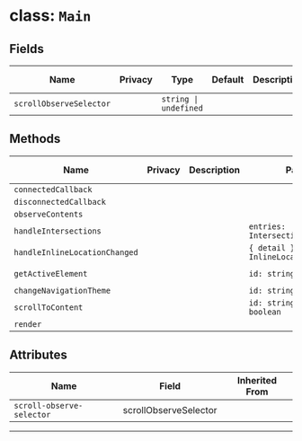 # class: `Main`

## Fields

| Name                    | Privacy | Type                  | Default | Description | Inherited From |
| ----------------------- | ------- | --------------------- | ------- | ----------- | -------------- |
| `scrollObserveSelector` |         | `string \| undefined` |         |             |                |

## Methods

| Name                          | Privacy | Description | Parameters                               | Return                     | Inherited From |
| ----------------------------- | ------- | ----------- | ---------------------------------------- | -------------------------- | -------------- |
| `connectedCallback`           |         |             |                                          |                            |                |
| `disconnectedCallback`        |         |             |                                          |                            |                |
| `observeContents`             |         |             |                                          |                            |                |
| `handleIntersections`         |         |             | `entries: IntersectionObserverEntry[]`   |                            |                |
| `handleInlineLocationChanged` |         |             | `{ detail }: InlineLocationChangedEvent` |                            |                |
| `getActiveElement`            |         |             | `id: string`                             | `HTMLElement \| undefined` |                |
| `changeNavigationTheme`       |         |             | `id: string`                             |                            |                |
| `scrollToContent`             |         |             | `id: string, animate: boolean`           |                            |                |
| `render`                      |         |             |                                          |                            |                |

## Attributes

| Name                      | Field                 | Inherited From |
| ------------------------- | --------------------- | -------------- |
| `scroll-observe-selector` | scrollObserveSelector |                |

<hr/>
